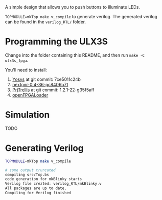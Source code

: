 A simple design that allows you to push buttons to illuminate LEDs.

``TOPMODULE=mkTop make v_compile`` to generate verilog. The generated verilog can
be found in the ``verilog_RTL/`` folder.

# Programming the ULX3S
Change into the folder containing this README, and then run ``make -C ulx3s_fpga``.

You'll need to install:
1. [Yosys](https://github.com/YosysHQ/yosys) at git commit: 7ce5011c24b
2. [nextpnr-0.4-36-gc8406b71](https://github.com/YosysHQ/nextpnr)
3. [PrjTrellis](https://github.com/YosysHQ/prjtrellis) at git commit: 1.2.1-22-g35f5aff
4. [openFPGALoader](https://github.com/trabucayre/openFPGALoader)

# Simulation
TODO

# Generating Verilog

```bash
TOPMODULE=mkTop make v_compile

# some output truncated
compiling src/Top.bs
code generation for mkBlinky starts
Verilog file created: verilog_RTL/mkBlinky.v
All packages are up to date.
Compiling for Verilog finished
```